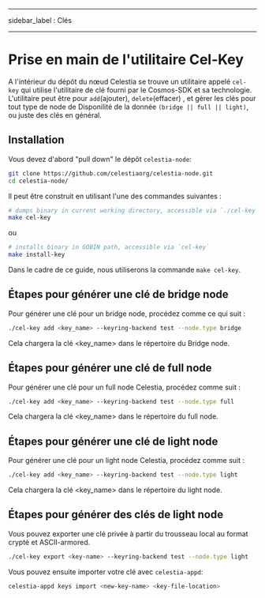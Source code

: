 - - -
sidebar_label : Clés
- - -

# Prise en main de l'utilitaire Cel-Key

A l'intérieur du dépôt du nœud Celestia se trouve un utilitaire appelé `cel-key` qui utilise l'utilitaire de clé fourni par le Cosmos-SDK et sa technologie. L'utilitaire peut être pour `add`(ajouter), `delete`(effacer) , et gérer les clés pour tout type de node de Disponilité de la donnée `(bridge || full || light)`, ou juste des clés en général.

## Installation

Vous devez d'abord "pull down" le dépôt `celestia-node`:

```sh
git clone https://github.com/celestiaorg/celestia-node.git
cd celestia-node/
```

Il peut être construit en utilisant l'une des commandes suivantes :

```sh
# dumps binary in current working directory, accessible via `./cel-key`
make cel-key
```

ou

```sh
# installs binary in GOBIN path, accessible via `cel-key`
make install-key
```

Dans le cadre de ce guide, nous utiliserons la commande `make cel-key`.

## Étapes pour générer une clé de **bridge** node

Pour générer une clé pour un bridge node, procédez comme ce qui suit :

```sh
./cel-key add <key_name> --keyring-backend test --node.type bridge
```

Cela chargera la clé <key_name> dans le répertoire du Bridge node.

## Étapes pour générer une clé de **full** node

Pour générer une clé pour un full node Celestia, procédez comme suit :

```sh
./cel-key add <key_name> --keyring-backend test --node.type full
```

Cela chargera la clé <key_name> dans le répertoire du full node.

## Étapes pour générer une clé de **light** node

Pour générer une clé pour un light node Celestia, procédez comme suit :

```sh
./cel-key add <key_name> --keyring-backend test --node.type light
```

Cela chargera la clé <key_name> dans le répertoire du light node.

## Étapes pour générer des clés de **light** node

Vous pouvez exporter une clé privée à partir du trousseau local au format crypté et ASCII-armored.

```sh
./cel-key export <key-name> --keyring-backend test --node.type light
```

Vous pouvez ensuite importer votre clé avec `celestia-appd`:

```sh
celestia-appd keys import <new-key-name> <key-file-location>
```
